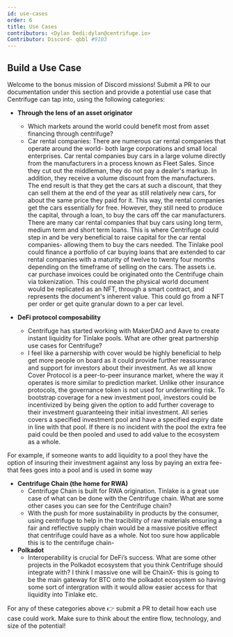 ```yaml
---
id: use-cases
order: 6
title: Use Cases
contributors: <Dylan Dedi:dylan@centrifuge.io>
Contributor: Discord- qbbl #9103
---
```


## Build a Use Case

Welcome to the bonus mission of Discord missions!
Submit a PR to our documentation under this section and provide a potential use case that Centrifuge can tap into, using the following categories:

- **Through the lens of an asset originator**
  - Which markets around the world could benefit most from asset financing through centrifuge?
  - Car rental companies:
There are numerous car rental companies that operate around the world- both large corporations and small local enterprises. Car rental companies buy cars in a large volume directly from the manufacturers in a process known as Fleet Sales. Since they cut out the middleman, they do not pay a dealer's markup. In addition, they receive a volume discount from the manufacturers. The end result is that they get the cars at such a discount, that they can sell them at the end of the year as still relatively new cars, for about the same price they paid for it. This way, the rental companies get the cars essentially for free. However, they still need to produce the capital, through a loan, to buy the cars off the car manufacturers. There are many car rental companies that buy cars using long term, medium term and short term loans. This is where Centrifuge could step in and be very beneficial to raise capital for the car rental companies- allowing them to buy the cars needed. The Tinlake pool could finance a portfolio of car buying loans that are extended to car rental companies with a maturity of twelve to twenty four months depending on the timeframe of selling on the cars. The assets i.e. car purchase invoices could be originated onto the Centrifuge chain via tokenization. This could mean the physical world document would be replicated as an NFT, through a smart contract, and represents the document's inherent value. This could go from a NFT per order or get quite granular down to a per car level.

- **DeFi protocol composability**
  - Centrifuge has started working with MakerDAO and Aave to create instant liquidity for Tinlake pools. What are other great partnership use cases for Centrifuge?
  - I feel like a parnership with cover would be highly beneficial to help get more people on board as it could provide further reassurance and support for investors about their investment. As we all know Cover Protocol is a peer-to-peer insurance market, where the way it operates is more similar to prediction market. Unlike other insurance protocols, the governance token is not used for underwriting risk. To bootstrap coverage for a new investment pool, investors could be incentivized by being given the option to add further coverage to their investment guaranteeing their initial investment. All series covers a specified investment pool and have a specified expiry date in line with that pool. If there is no incident with the pool the extra fee paid could be then pooled and used to add value to the ecosystem as a whole.

For example, if someone wants to add liquidity to a pool they have the option of insuring their investment against any loss by paying an extra fee- that fees goes into a pool and is used in some way

- **Centrifuge Chain (the home for RWA)**
  - Centrifuge Chain is built for RWA origination. Tinlake is a great use case of what can be done with the Centrifuge chain. What are some other cases you can see for the Centrifuge chain?
  - With the push for more sustainability in products by the consumer, using centrifuge to help in the tracibility of raw materials ensuring a fair and reflective supply chain would be a massive positive effect that centrifuge could have as a whole. Not too sure how applicable this is to the centrifuge chain- 
- **Polkadot**
  - Interoperability is crucial for DeFi’s success. What are some other projects in the Polkadot ecosystem that you think Centrifuge should integrate with? I think I massive one will be ChainX- this is going to be the main gateway for BTC onto the polkadot ecosystem so having some sort of intergration with it would allow easier access for that liquidity into Tinlake etc.

For any of these categories above 👉 submit a PR to detail how each use case could work. Make sure to think about the entire flow, technology, and size of the potential!

